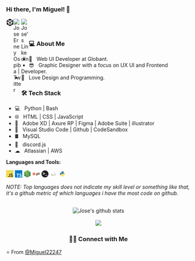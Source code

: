 ### Hi there, I'm Miguel! 👋

<a href="https://codesandbox.io/u/JoseErneyOspina">
  <img align="left" alt="Jose Erney Ospina | CodeSandbox" width="20px" src="https://raw.githubusercontent.com/anuraghazra/anuraghazra/master/assets/codesandbox.svg" />
</a>
<a href="https://twitter.com/JoseErneyOspina">
  <img align="left" alt="Jose Erney Ospiba | Twitter" width="21px" src="https://raw.githubusercontent.com/anuraghazra/anuraghazra/master/assets/twitter.svg" />
</a>
<a href="https://www.linkedin.com/in/joseerneyospina/">
  <img align="left" alt="Jose's LinkedIn" width="21px" src="https://img-premium.flaticon.com/png/512/174/174857.png?token=exp=1622849367~hmac=7b00ae053a070ab32bebdd0966d91524" />
</a>

<br />
<br />

<!--
**JoseErneyOspina/JoseErneyOspina** is a ✨ _special_ ✨ repository because its `README.md` (this file) appears on your GitHub profile.

Here are some ideas to get you started:

- 🔭 I’m currently working on ...
- 🌱 I’m currently learning ...
- 👯 I’m looking to collaborate on ...
- 🤔 I’m looking for help with ...
- 💬 Ask me about ...
- 📫 How to reach me: ...
- 😄 Pronouns: ...
- ⚡ Fun fact: ...
-->


<h3>💻 About Me </h3>


- 💚 &nbsp; Web UI Developer at Globant.
- 😎 &nbsp; Graphic Designer with a focus on UX UI and Frontend Developer.
- 💙 &nbsp; Love Design and Programming.

<h3>🛠 Tech Stack</h3>


- 💻 &nbsp; Python | Bash
- 🌐 &nbsp; HTML | CSS | JavaScript
- 📰 &nbsp; Adobe XD | Axure RP | Figma | Adobe Suite | illustrator 
- 🔧 &nbsp; Visual Studio Code | Github | CodeSandbox
- 🛢  &nbsp; MySQL
- 🤖 &nbsp; discord.js
- ☁ &nbsp; Atlassian | AWS

**Languages and Tools:**  

<code><img height="20" src="https://raw.githubusercontent.com/github/explore/80688e429a7d4ef2fca1e82350fe8e3517d3494d/topics/javascript/javascript.png"></code>
<code><img height="20" src="https://raw.githubusercontent.com/github/explore/80688e429a7d4ef2fca1e82350fe8e3517d3494d/topics/typescript/typescript.png"></code>
<code><img height="20" src="https://raw.githubusercontent.com/github/explore/80688e429a7d4ef2fca1e82350fe8e3517d3494d/topics/nodejs/nodejs.png"></code>
<code><img height="20" src="https://raw.githubusercontent.com/github/explore/80688e429a7d4ef2fca1e82350fe8e3517d3494d/topics/git/git.png"></code>
<code><img height="20" src="https://raw.githubusercontent.com/github/explore/80688e429a7d4ef2fca1e82350fe8e3517d3494d/topics/terminal/terminal.png"></code>
<code><img height="20" src="https://raw.githubusercontent.com/github/explore/80688e429a7d4ef2fca1e82350fe8e3517d3494d/topics/mysql/mysql.png"></code>
<code><img height="20" src="https://raw.githubusercontent.com/github/explore/80688e429a7d4ef2fca1e82350fe8e3517d3494d/topics/python/python.png"></code>

*NOTE: Top languages does not indicate my skill level or something like that, it's a github metric of which languages i have the most code on github.*
<p align="center">
<br>
  <img src="https://github-readme-stats.vercel.app/api?username=JoseErneyOspina&show_icons=true&include_all_commits=true&theme=material-palenight" alt="Jose's github stats" />
</br>
<br>
  <img src="https://github-readme-stats.vercel.app/api/top-langs/?username=JoseErneyOspina&layout=compact&theme=material-palenight" />
</br>
</p>

<h3 align="center"> 🤝🏻 Connect with Me </h3>

⭐️ From [@Miguel22247](https://github.com/JoseErneyOspina)
